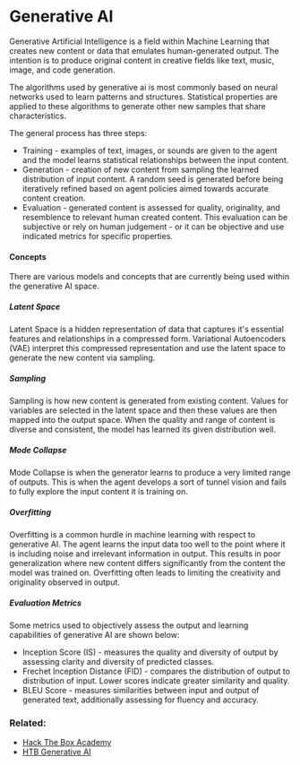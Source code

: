# Generative AI

Generative Artificial Intelligence is a field within Machine Learning that creates new content or data that emulates human-generated output. The intention is to produce original content in creative fields like text, music, image, and code generation.

The algorithms used by generative ai is most commonly based on neural networks used to learn patterns and structures. Statistical properties are applied to these algorithms to generate other new samples that share characteristics.

The general process has three steps:

- Training - examples of text, images, or sounds are given to the agent and the model learns statistical relationships between the input content.
- Generation - creation of new content from sampling the learned distribution of input content. A random seed is generated before being iteratively refined based on agent policies aimed towards accurate content creation.
- Evaluation - generated content is assessed for quality, originality, and resemblence to relevant human created content. This evaluation can be subjective or rely on human judgement - or it can be objective and use indicated metrics for specific properties.

####  Concepts

There are various models and concepts that are currently being used within the generative AI space.

##### Latent Space 

Latent Space is a hidden representation of data that captures it's essential features and relationships in a compressed form. Variational Autoencoders (VAE) interpret this compressed representation and use the latent space to generate the new content via sampling.

##### Sampling

Sampling is how new content is generated from existing content. Values for variables are selected in the latent space and then these values are then mapped into the output space. When the quality and range of content is diverse and consistent, the model has learned its given distribution well.

##### Mode Collapse

Mode Collapse is when the generator learns to produce a very limited range of outputs. This is when the agent develops a sort of tunnel vision and fails to fully explore the input content it is training on.

##### Overfitting

Overfitting is a common hurdle in machine learning with respect to generative AI. The agent learns the input data too well to the point where it is including noise and irrelevant information in output. This results in poor generalization where new content differs significantly from the content the model was trained on. Overfitting often leads to limiting the creativity and originality observed in output.

##### Evaluation Metrics

Some metrics used to objectively assess the output and learning capabilities of generative AI are shown below:

- Inception Score (IS) - measures the quality and diversity of output by assessing clarity and diversity of predicted classes.
- Frechet Inception Distance (FID) - compares the distribution of output to distribution of input. Lower scores indicate greater similarity and quality.
- BLEU Score - measures similarities between input and output of generated text, additionally assessing for fluency and accuracy.


### Related:
- [Hack The Box Academy](https://academy.hackthebox.com/ "Hack The Box Academy Home page")
- [HTB Generative AI](https://academy.hackthebox.com/module/290/section/3266 "HTB Generative AI")